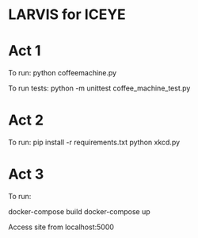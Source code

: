 # LARVIS for ICEYE

# Act 1
To run: python coffeemachine.py

To run tests: python -m unittest coffee_machine_test.py

# Act 2
To run:
pip install -r requirements.txt
python xkcd.py

# Act 3
To run:

docker-compose build
docker-compose up

Access site from localhost:5000
